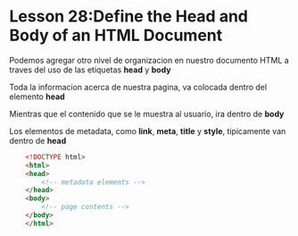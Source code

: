 # Lesson 28:Define the Head and Body of an HTML Document

Podemos agregar otro nivel de organizacion en nuestro documento HTML a traves del uso de las etiquetas __head__ y __body__

Toda la informacion acerca de nuestra pagina, va colocada dentro del elemento __head__

Mientras que el contenido que se le muestra al usuario, ira dentro de __body__

Los elementos de metadata, como __link__, __meta__, __title__ y __style__, tipicamente van dentro de __head__

~~~html
    <!DOCTYPE html>
    <html>
    <head>
        <!-- metadata elements -->
    </head>
    <body>
        <!-- page contents -->
    </body>
    </html>
~~~


